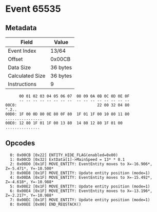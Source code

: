 # Event 65535

## Metadata

| Field           | Value    |
|-----------------|----------|
| Event Index     | 13/64    |
| Offset          | 0x00CB   |
| Data Size       | 36 bytes |
| Calculated Size | 36 bytes |
| Instructions    | 9        |

```
      00 01 02 03 04 05 06 07  08 09 0A 0B 0C 0D 0E 0F
      -- -- -- -- -- -- -- --  -- -- -- -- -- -- -- --
00C0:                                   22 00 32 04 80             ".2..
00D0: 1F 00 0D 80 0E 80 0F 80  1F 01 1F 00 10 80 11 80  ................
00E0: 12 80 1F 01 1F 00 13 80  14 80 12 80 1F 01 00     ............... 
```

## Opcodes

```
  0: 0x00CB [0x22] ENTITY_HIDE_FLAG(enabled=0x00)
  1: 0x00CD [0x32] ExtData[1]->MainSpeed = 13* * 0.1
  2: 0x00D0 [0x1F] MOVE_ENTITY: EventEntity moves to X=-16.906*, Z=-5.471*, Y=-10.500*
  3: 0x00D8 [0x1F] MOVE_ENTITY: Update entity position (mode=1)
  4: 0x00DA [0x1F] MOVE_ENTITY: EventEntity moves to X=-15.492*, Z=-4.618*, Y=-10.988*
  5: 0x00E2 [0x1F] MOVE_ENTITY: Update entity position (mode=1)
  6: 0x00E4 [0x1F] MOVE_ENTITY: EventEntity moves to X=-13.196*, Z=-2.217*, Y=-10.988*
  7: 0x00EC [0x1F] MOVE_ENTITY: Update entity position (mode=1)
  8: 0x00EE [0x00] END_REQSTACK()
```
